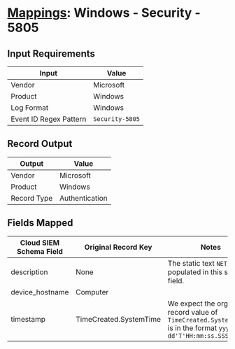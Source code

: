 # [Mappings](README.md): Windows - Security - 5805

## Input Requirements

|Input|Value|
|-----|-----|
|Vendor|Microsoft|
|Product|Windows|
|Log Format|Windows|
|Event ID Regex Pattern|`Security-5805`|

## Record Output

|Output|Value|
|------|-----|
|Vendor|Microsoft|
|Product|Windows|
|Record Type|Authentication|

## Fields Mapped

|Cloud SIEM Schema Field|Original Record Key|Notes|
|-----------------------|-------------------|-----|
|description|None|The static text `NETLOGON` is populated in this schema field.|
|device_hostname|Computer||
|timestamp|TimeCreated.SystemTime|We expect the orginal record value of `TimeCreated.SystemTime` is in the format `yyyy-MM-dd'T'HH:mm:ss.SSSSSSSSSZ`|

